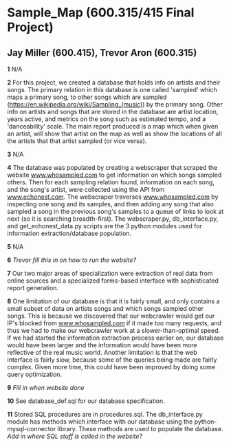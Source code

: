 # Sample_Map (600.315/415 Final Project)

## Jay Miller (600.415), Trevor Aron (600.315)

**1** N/A

**2** For this project, we created a database that holds info on artists and their songs. The primary relation in this database is one called 'sampled' which maps a primary song, to other songs which are sampled (https://en.wikipedia.org/wiki/Sampling_(music)) by the primary song. Other info on artists and songs that are stored in the database are artist location, years active, and metrics on the song such as estimated tempo, and a 'danceability' scale. The main report produced is a map which when given an artist, will show that artist on the map as well as show the locations of all the artists that that artist sampled (or vice versa).

**3** N/A

**4** The database was populated by creating a webscraper that scraped the website www.whosampled.com to get information on which songs sampled others. Then for each sampling relation found, information on each song, and the song's artist, were collected using the API from www.echonest.com. The webscraper traverses www.whosampled.com by inspecting one song and its samples, and then adding any song that also sampled a song in the previous song's samples to a queue of links to look at next (so it is searching breadth-first).
The webscraper.py, db_interface.py, and get_echonest_data.py scripts are the 3 python modules used for information extraction/database population.

**5** N/A

**6** *Trevor fill this in on how to run the website?*

**7** Our two major areas of specialization were extraction of real data from online sources and a specialized forms-based interface with sophisticated report generation.

**8** One limitation of our database is that it is fairly small, and only contains a small subset of data on artists songs and which songs sampled other songs. This is because we discovered that our webcrawler would get our IP's blocked from www.whosampled.com if it made too many requests, and thus we had to make our webcrawler work at a slower-than-optimal speed. If we had started the information extraction process earlier on, our database would have been larger and the information would have been more reflective of the real music world. Another limitation is that the web interface is fairly slow, because some of the queries being made are fairly complex. Given more time, this could have been improved by doing some query optimization.

**9** *Fill in when website done*

**10** See database_def.sql for our database specification.

**11** Stored SQL procedures are in procedures.sql. The db_interface.py module has methods which interface with our database using the python-mysql-connector library. These methods are used to populate the database. *Add in where SQL stuff is called in the website?*
